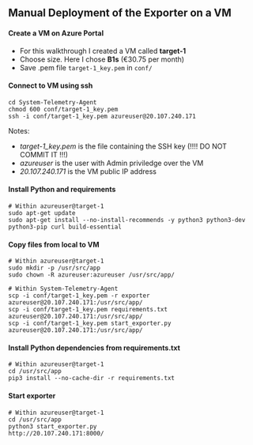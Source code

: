 ## Manual Deployment of the Exporter on a VM

#### Create a VM on Azure Portal
* For this walkthrough I created a VM called **target-1**
* Choose size. Here I chose **B1s** (€30.75 per month)
* Save .pem file `target-1_key.pem` in `conf/`

#### Connect to VM using ssh
```
cd System-Telemetry-Agent
chmod 600 conf/target-1_key.pem
ssh -i conf/target-1_key.pem azureuser@20.107.240.171
```
Notes: 
* *target-1_key.pem* is the file containing the SSH key (!!!! DO NOT COMMIT IT !!!)
* *azureuser* is the user with Admin priviledge over the VM
* *20.107.240.171* is the VM public IP address

#### Install Python and requirements
```
# Within azureuser@target-1
sudo apt-get update
sudo apt-get install --no-install-recommends -y python3 python3-dev python3-pip curl build-essential
```

#### Copy files from local to VM
```
# Within azureuser@target-1
sudo mkdir -p /usr/src/app
sudo chown -R azureuser:azureuser /usr/src/app/

# Within System-Telemetry-Agent
scp -i conf/target-1_key.pem -r exporter azureuser@20.107.240.171:/usr/src/app/
scp -i conf/target-1_key.pem requirements.txt azureuser@20.107.240.171:/usr/src/app/
scp -i conf/target-1_key.pem start_exporter.py azureuser@20.107.240.171:/usr/src/app/
```

#### Install Python dependencies from requirements.txt
```
# Within azureuser@target-1
cd /usr/src/app
pip3 install --no-cache-dir -r requirements.txt
```

#### Start exporter
```
# Within azureuser@target-1
cd /usr/src/app
python3 start_exporter.py
http://20.107.240.171:8000/
```